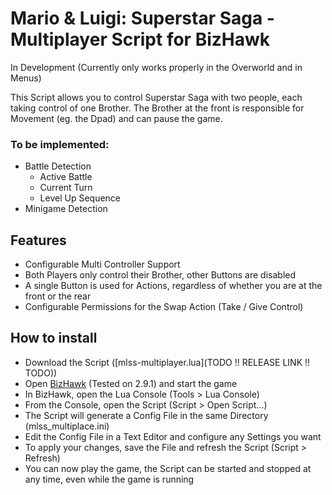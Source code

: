 # Mario & Luigi: Superstar Saga - Multiplayer Script for BizHawk

In Development (Currently only works properly in the Overworld and in Menus)

This Script allows you to control Superstar Saga with two people,
each taking control of one Brother. The Brother at the front is responsible for Movement (eg. the Dpad) and can pause the game.

### To be implemented:

- Battle Detection
    - Active Battle
    - Current Turn
    - Level Up Sequence
- Minigame Detection


## Features

- Configurable Multi Controller Support
- Both Players only control their Brother, other Buttons are disabled
- A single Button is used for Actions, regardless of whether you are at the front or the rear
- Configurable Permissions for the Swap Action (Take / Give Control)


## How to install

- Download the Script ([mlss-multiplayer.lua](TODO !! RELEASE LINK !! TODO))
- Open [BizHawk](https://tasvideos.org/BizHawk) (Tested on 2.9.1) and start the game
- In BizHawk, open the Lua Console (Tools > Lua Console)
- From the Console, open the Script (Script > Open Script...)
- The Script will generate a Config File in the same Directory (mlss_multiplace.ini)
- Edit the Config File in a Text Editor and configure any Settings you want
- To apply your changes, save the File and refresh the Script (Script > Refresh)
- You can now play the game, the Script can be started and stopped at any time, even while the game is running
